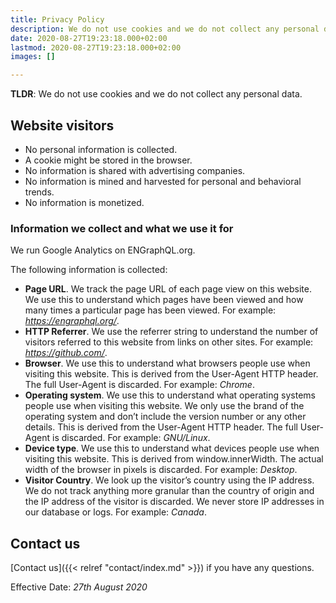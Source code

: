 ```yaml
---
title: Privacy Policy
description: We do not use cookies and we do not collect any personal data.
date: 2020-08-27T19:23:18.000+02:00
lastmod: 2020-08-27T19:23:18.000+02:00
images: []

---
```

**TLDR**: We do not use cookies and we do not collect any personal data.

## Website visitors

* No personal information is collected.
* A cookie might be stored in the browser.
* No information is shared with advertising companies.
* No information is mined and harvested for personal and behavioral trends.
* No information is monetized.

### Information we collect and what we use it for

We run Google Analytics on ENGraphQL.org. 

The following information is collected:

* **Page URL**. We track the page URL of each page view on this website. We use this to understand which pages have been viewed and how many times a particular page has been viewed. For example: _https://engraphql.org/_.
* **HTTP Referrer**. We use the referrer string to understand the number of visitors referred to this website from links on other sites. For example: _https://github.com/_.
* **Browser**. We use this to understand what browsers people use when visiting this website. This is derived from the User-Agent HTTP header. The full User-Agent is discarded. For example: _Chrome_.
* **Operating system**. We use this to understand what operating systems people use when visiting this website. We only use the brand of the operating system and don’t include the version number or any other details. This is derived from the User-Agent HTTP header. The full User-Agent is discarded. For example: _GNU/Linux_.
* **Device type**. We use this to understand what devices people use when visiting this website. This is derived from window.innerWidth. The actual width of the browser in pixels is discarded. For example: _Desktop_.
* **Visitor Country**. We look up the visitor’s country using the IP address. We do not track anything more granular than the country of origin and the IP address of the visitor is discarded. We never store IP addresses in our database or logs. For example: _Canada_.

## Contact us

[Contact us]({{< relref "contact/index.md" >}}) if you have any questions.

Effective Date: _27th August 2020_